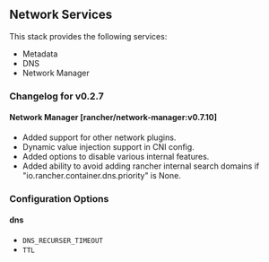 ## Network Services

This stack provides the following services:

* Metadata
* DNS
* Network Manager

### Changelog for v0.2.7

#### Network Manager [rancher/network-manager:v0.7.10]
* Added support for other network plugins.
* Dynamic value injection support in CNI config.
* Added options to disable various internal features.
* Added ability to avoid adding rancher internal search domains if "io.rancher.container.dns.priority" is None.

### Configuration Options

#### dns

* `DNS_RECURSER_TIMEOUT`
* `TTL`
